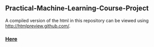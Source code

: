 ## Practical-Machine-Learning-Course-Project
A compiled version of the html in this repository can be viewed using http://htmlpreview.github.com/.
### [Here](http://htmlpreview.github.io/?https://github.com/T-Marty/Practical-Machine-Learning-Course-Project/blob/master/projPML.html)

